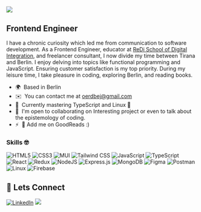 ![](https://user-images.githubusercontent.com/18350557/176309783-0785949b-9127-417c-8b55-ab5a4333674e.gif)
================================================================================================================================

Frontend Engineer
--------------------------
I have a chronic curiosity which led me from communication to software development. As a Frontend Engineer, educator at [ReDi School of Digital Integration](https://www.redi-school.org/), and freelancer consultant, I now divide my time between Tirana and Berlin. I enjoy delving into topics like functional programming and JavaScript. Ensuring customer satisfaction is my top priority. During my leisure time, I take pleasure in coding, exploring Berlin, and reading books.

 

* 🌍  Based in Berlin
* ✉️  You can contact me at [oerdbej@gmail.com](mailto:oerdbej@gmail.com)
* 🧠  Currently mastering TypeScript and Linux 🐧
* 🤝  I'm open to collaborating on Interesting project or even to talk about the epistemology of coding.
* ⚡  📖 Add me on GoodReads :)

### Skills 🤓

![HTML5](https://img.shields.io/badge/html5-%23E34F26.svg?style=for-the-badge&logo=html5&logoColor=white&labelColor=black&borderRadius=30)
![CSS3](https://img.shields.io/badge/css3-%231572B6.svg?style=for-the-badge&logo=css3&logoColor=white&labelColor=black&borderRadius=30)
![MUI](https://img.shields.io/badge/MUI-%230081CB.svg?style=for-the-badge&logo=material-ui&logoColor=white&labelColor=black&borderRadius=30)
![Tailwind CSS](https://img.shields.io/badge/tailwind%20css-%2338B2AC.svg?style=for-the-badge&logo=tailwind-css&logoColor=white&labelColor=black&borderRadius=30)
![JavaScript](https://img.shields.io/badge/javascript-%23323330.svg?style=for-the-badge&logo=javascript&logoColor=%23F7DF1E&labelColor=black&borderRadius=30)
![TypeScript](https://img.shields.io/badge/typescript-%233178C6.svg?style=for-the-badge&logo=typescript&logoColor=white&labelColor=black&borderRadius=30)
![React](https://img.shields.io/badge/react-%2320232a.svg?style=for-the-badge&logo=react&logoColor=%2361DAFB&labelColor=black&borderRadius=30)
![Redux](https://img.shields.io/badge/redux-%23593d88.svg?style=for-the-badge&logo=redux&logoColor=white&labelColor=black&borderRadius=30)
![NodeJS](https://img.shields.io/badge/node.js-6DA55F?style=for-the-badge&logo=node.js&logoColor=white&labelColor=black&borderRadius=30)
![Express.js](https://img.shields.io/badge/express.js-%23404d59.svg?style=for-the-badge&logo=express&logoColor=%2361DAFB&labelColor=black&borderRadius=30)
![MongoDB](https://img.shields.io/badge/MongoDB-%234ea94b.svg?style=for-the-badge&logo=mongodb&logoColor=white&labelColor=black&borderRadius=30)
![Figma](https://img.shields.io/badge/figma-%23F24E1E.svg?style=for-the-badge&logo=figma&logoColor=white&labelColor=black&borderRadius=30)
![Postman](https://img.shields.io/badge/Postman-FF6C37?style=for-the-badge&logo=postman&logoColor=white&labelColor=black&borderRadius=30)
![Linux](https://img.shields.io/badge/linux-%23FCC624.svg?style=for-the-badge&logo=linux&logoColor=black&labelColor=black&borderRadius=30)
![Firebase](https://img.shields.io/badge/firebase-%23039BE5.svg?style=for-the-badge&logo=firebase&logoColor=white&labelColor=black&borderRadius=30)



## 🤝 Lets Connect
[![LinkedIn](https://img.shields.io/badge/LinkedIn-%230077B5.svg?logo=linkedin&logoColor=white)](https://www.linkedin.com/in/oerdbej/) ![](https://komarev.com/ghpvc/?username=OerdBej)


<br>
